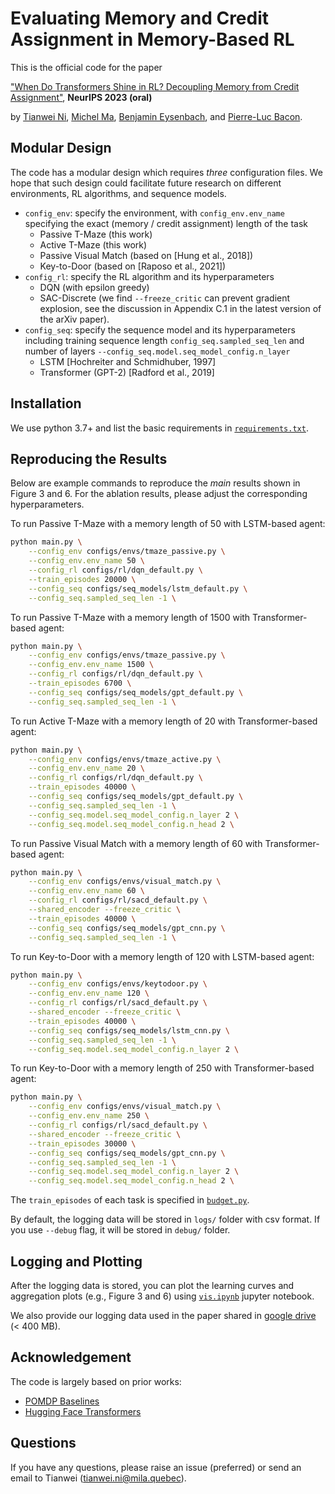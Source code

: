 # Evaluating Memory and Credit Assignment in Memory-Based RL
This is the official code for the paper

["When Do Transformers Shine in RL? Decoupling Memory from Credit Assignment"](https://arxiv.org/abs/2307.03864), **NeurIPS 2023 (oral)**

by [Tianwei Ni](https://twni2016.github.io/), [Michel Ma](https://scholar.google.com/citations?user=capMFX8AAAAJ&hl=en), [Benjamin Eysenbach](https://ben-eysenbach.github.io/), and [Pierre-Luc Bacon](http://pierrelucbacon.com/). 

## Modular Design
The code has a modular design which requires *three* configuration files. We hope that such design could facilitate future research on different environments, RL algorithms, and sequence models.

- `config_env`: specify the environment, with `config_env.env_name` specifying the exact (memory / credit assignment) length of the task
    - Passive T-Maze (this work)
    - Active T-Maze (this work)
    - Passive Visual Match (based on [Hung et al., 2018])
    - Key-to-Door (based on [Raposo et al., 2021])
- `config_rl`: specify the RL algorithm and its hyperparameters
    - DQN (with epsilon greedy)
    - SAC-Discrete (we find `--freeze_critic` can prevent gradient explosion, see the discussion in Appendix C.1 in the latest version of the arXiv paper). 
- `config_seq`: specify the sequence model and its hyperparameters including training sequence length `config_seq.sampled_seq_len` and number of layers `--config_seq.model.seq_model_config.n_layer` 
    - LSTM [Hochreiter and Schmidhuber, 1997]
    - Transformer (GPT-2) [Radford et al., 2019]

## Installation
We use python 3.7+ and list the basic requirements in [`requirements.txt`](https://github.com/twni2016/Memory-RL/blob/main/requirements.txt). 

## Reproducing the Results
Below are example commands to reproduce the *main* results shown in Figure 3 and 6. 
For the ablation results, please adjust the corresponding hyperparameters.

To run Passive T-Maze with a memory length of 50 with LSTM-based agent:
```bash
python main.py \
    --config_env configs/envs/tmaze_passive.py \
    --config_env.env_name 50 \
    --config_rl configs/rl/dqn_default.py \
    --train_episodes 20000 \
    --config_seq configs/seq_models/lstm_default.py \
    --config_seq.sampled_seq_len -1 \
```

To run Passive T-Maze with a memory length of 1500 with Transformer-based agent:
```bash
python main.py \
    --config_env configs/envs/tmaze_passive.py \
    --config_env.env_name 1500 \
    --config_rl configs/rl/dqn_default.py \
    --train_episodes 6700 \
    --config_seq configs/seq_models/gpt_default.py \
    --config_seq.sampled_seq_len -1 \
```

To run Active T-Maze with a memory length of 20 with Transformer-based agent:
```bash
python main.py \
    --config_env configs/envs/tmaze_active.py \
    --config_env.env_name 20 \
    --config_rl configs/rl/dqn_default.py \
    --train_episodes 40000 \
    --config_seq configs/seq_models/gpt_default.py \
    --config_seq.sampled_seq_len -1 \
    --config_seq.model.seq_model_config.n_layer 2 \
    --config_seq.model.seq_model_config.n_head 2 \
```

To run Passive Visual Match with a memory length of 60 with Transformer-based agent:
```bash
python main.py \
    --config_env configs/envs/visual_match.py \
    --config_env.env_name 60 \
    --config_rl configs/rl/sacd_default.py \
    --shared_encoder --freeze_critic \
    --train_episodes 40000 \
    --config_seq configs/seq_models/gpt_cnn.py \
    --config_seq.sampled_seq_len -1 \
```

To run Key-to-Door with a memory length of 120 with LSTM-based agent:
```bash
python main.py \
    --config_env configs/envs/keytodoor.py \
    --config_env.env_name 120 \
    --config_rl configs/rl/sacd_default.py \
    --shared_encoder --freeze_critic \
    --train_episodes 40000 \
    --config_seq configs/seq_models/lstm_cnn.py \
    --config_seq.sampled_seq_len -1 \
    --config_seq.model.seq_model_config.n_layer 2 \
```

To run Key-to-Door with a memory length of 250 with Transformer-based agent:
```bash
python main.py \
    --config_env configs/envs/visual_match.py \
    --config_env.env_name 250 \
    --config_rl configs/rl/sacd_default.py \
    --shared_encoder --freeze_critic \
    --train_episodes 30000 \
    --config_seq configs/seq_models/gpt_cnn.py \
    --config_seq.sampled_seq_len -1 \
    --config_seq.model.seq_model_config.n_layer 2 \
    --config_seq.model.seq_model_config.n_head 2 \
```

The `train_episodes` of each task is specified in [`budget.py`](https://github.com/twni2016/Memory-RL/blob/main/budget.py). 

By default, the logging data will be stored in `logs/` folder with csv format. If you use `--debug` flag, it will be stored in `debug/` folder. 

## Logging and Plotting

After the logging data is stored, you can plot the learning curves and aggregation plots (e.g., Figure 3 and 6) using [`vis.ipynb`](https://github.com/twni2016/Memory-RL/blob/main/vis.ipynb) jupyter notebook.

We also provide our logging data used in the paper shared in [google drive](https://drive.google.com/file/d/1bX8lRtm6IYihCmATzgVU7Enq4xuSFAVq/view?usp=sharing) (< 400 MB).

## Acknowledgement

The code is largely based on prior works:
- [POMDP Baselines](https://github.com/twni2016/pomdp-baselines)
- [Hugging Face Transformers](https://github.com/huggingface/transformers)

## Questions
If you have any questions, please raise an issue (preferred) or send an email to Tianwei (tianwei.ni@mila.quebec).
